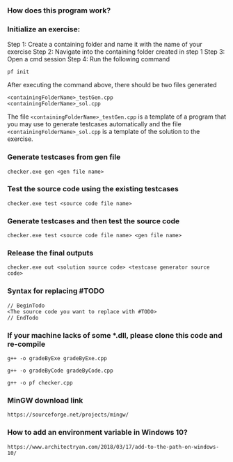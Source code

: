 ### How does this program work?



### Initialize an exercise:
Step 1: Create a containing folder and name it with the name of your exercise
Step 2: Navigate into the containing folder created in step 1
Step 3: Open a cmd session
Step 4: Run the following command
```
pf init
```
After executing the command above, there should be two files generated
```
<containingFolderName>_testGen.cpp
<containingFolderName>_sol.cpp
```

The file `<containingFolderName>_testGen.cpp` is a template of a program that you may use to generate testcases automatically and the file `<containingFolderName>_sol.cpp` is a template of the solution to the exercise.

### Generate testcases from gen file
```
checker.exe gen <gen file name>
```
### Test the source code using the existing testcases
```
checker.exe test <source code file name>
```
### Generate testcases and then test the source code
```
checker.exe test <source code file name> <gen file name>
```
### Release the final outputs
```
checker.exe out <solution source code> <testcase generator source code>
```
### Syntax for replacing #TODO
```
// BeginTodo
<The source code you want to replace with #TODO>
// EndTodo
```
### If your machine lacks of some *.dll, please clone this code and re-compile
```
g++ -o gradeByExe gradeByExe.cpp
```
```
g++ -o gradeByCode gradeByCode.cpp
```
```
g++ -o pf checker.cpp
```
### MinGW download link
```
https://sourceforge.net/projects/mingw/
```
### How to add an environment variable in Windows 10?
```
https://www.architectryan.com/2018/03/17/add-to-the-path-on-windows-10/
```